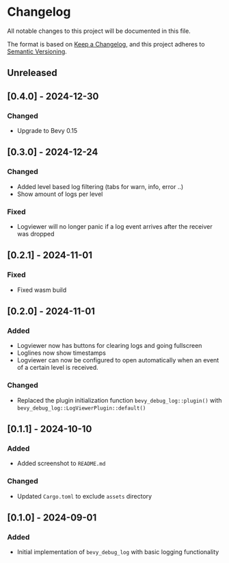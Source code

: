 # Changelog

All notable changes to this project will be documented in this file.

The format is based on [Keep a Changelog](https://keepachangelog.com/en/1.0.0/),
and this project adheres to [Semantic Versioning](https://semver.org/spec/v2.0.0.html).

## Unreleased

## [0.4.0] - 2024-12-30

### Changed
* Upgrade to Bevy 0.15

## [0.3.0] - 2024-12-24

### Changed
* Added level based log filtering (tabs for warn, info, error ..)
* Show amount of logs per level

### Fixed
* Logviewer will no longer panic if a log event arrives after the receiver was dropped

## [0.2.1] - 2024-11-01

### Fixed
* Fixed wasm build

## [0.2.0] - 2024-11-01

### Added
* Logviewer now has buttons for clearing logs and going fullscreen
* Loglines now show timestamps
* Logviewer can now be configured to open automatically when an event of a certain level is received.

### Changed
* Replaced the plugin initialization function `bevy_debug_log::plugin()` with `bevy_debug_log::LogViewerPlugin::default()`

## [0.1.1] - 2024-10-10

### Added
* Added screenshot to `README.md`

### Changed
* Updated `Cargo.toml` to exclude `assets` directory

## [0.1.0] - 2024-09-01

### Added
* Initial implementation of `bevy_debug_log` with basic logging functionality
